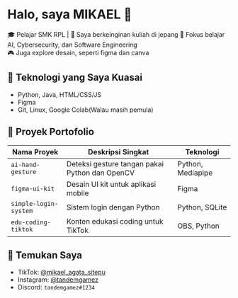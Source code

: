 # Halo, saya MIKAEL 👋

🎓 Pelajar SMK RPL | 🚀 Saya berkeinginan kuliah di jepang
🧠 Fokus belajar AI, Cybersecurity, dan Software Engineering  
🎮 Juga explore desain, seperti figma dan canva 

## 🔧 Teknologi yang Saya Kuasai
- Python, Java, HTML/CSS/JS
- Figma
- Git, Linux, Google Colab(Walau masih pemula)

## 📂 Proyek Portofolio
| Nama Proyek | Deskripsi Singkat | Teknologi |
|-------------|-------------------|-----------|
| `ai-hand-gesture` | Deteksi gesture tangan pakai Python dan OpenCV | Python, Mediapipe |
| `figma-ui-kit` | Desain UI kit untuk aplikasi mobile | Figma |
| `simple-login-system` | Sistem login dengan Python | Python, SQLite |
| `edu-coding-tiktok` | Konten edukasi coding untuk TikTok | OBS, Python |

## 🔗 Temukan Saya
- TikTok: [@mikael_agata_sitepu](https://www.tiktok.com/@mikael_agata_sitepu?is_from_webapp=1&sender_device=pc)
- Instagram: [@tandemgamez](#)
- Discord: `tandemgamez#1234`
